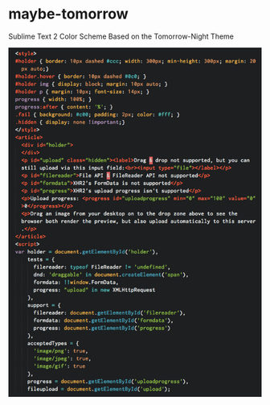 maybe-tomorrow
==============

Sublime Text 2 Color Scheme Based on the Tomorrow-Night Theme

![demo.png](https://github.com/JobV/maybe-tomorrow/raw/master/demo.png)
